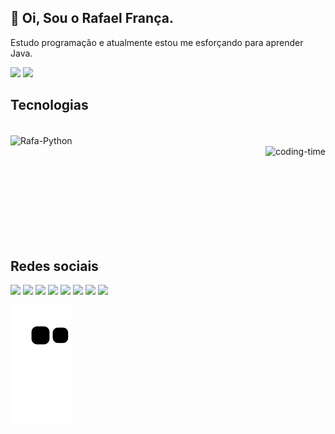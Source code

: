 ## 👋 Oi, Sou o Rafael França. 
Estudo programação e atualmente estou me esforçando para aprender Java.



<div >
  <img height="180em" src="https://github-readme-stats.vercel.app/api?username=Rafasfrancah&show_icons=true&theme=great-gatsby&include_all_commits=true&count_private=true"/>
  <img height="180em" src="https://github-readme-stats.vercel.app/api/top-langs/?username=Rafasfrancah&layout=compact&langs_count=16&theme=great-gatsby"/>
</div>


## Tecnologias

 
 <div style="display: inline_block"><br>
  <img align="center" alt="Rafa-Python" height="90" width="100" 
 <img src="https://cdn.jsdelivr.net/gh/devicons/devicon/icons/java/java-original-wordmark.svg" />
 <div style="display: flex; justify-content: space-between;"> <br>
  <img align="left"height="150" alt="coding-time" src="code.gif">
 
  
</div>
  
 ## Redes sociais

<div> 
 
 
  <a href="https://instagram.com/rafasfrancah" target="_blank"><img src="https://img.shields.io/badge/-Instagram-%23E4405F?style=for-the-badge&logo=instagram&logoColor=white" target="_blank"></a>
 	  <a href = "mailto:rafasfrancah@gmail.com"><img src="https://img.shields.io/badge/-Gmail-%23333?style=for-the-badge&logo=gmail&logoColor=white" target="_blank"></a>
  <a href="https://www.linkedin.com/in/rafael-frança-480006246" target="_blank"><img src="https://img.shields.io/badge/-LinkedIn-%230077B5?style=for-the-badge&logo=linkedin&logoColor=white" target="_blank"></a> 
   <a href="https://twitter.com/rafasfrancah" target="_blank"><img src="https://img.shields.io/badge/Twitter-1DA1F2?style=for-the-badge&logo=twitter&logoColor=white" target="_blank"></a> 
    <a href="https://api.whatsapp.com/send?phone=5585996422997" target="_blank"><img src="https://img.shields.io/badge/WhatsApp-25D366?style=for-the-badge&logo=whatsapp&logoColor=white" target="_blank"></a> 
  <a href="https://youtube.com/channel/UCPqt-5lbfh1ORv2SjIk1AkA" target="_blank"><img src="https://img.shields.io/badge/YouTube-FF0000?style=for-the-badge&logo=youtube&logoColor=white" target="_blank"></a>
  <a href="https://telegram.org/@Rafasfrancah" target="_blank"><img src="https://img.shields.io/badge/Telegram-2CA5E0?style=for-the-badge&logo=telegram&logoColor=white" target="_blank"></a>
   <a href="https://discord.com/channels/@me/<5585996422997>" target="_blank"><img src="https://img.shields.io/badge/Discord-7289DA?style=for-the-badge&logo=discord&logoColor=white" target="_blank"></a>
  
</div>
  
![Snake animation](https://github.com/Rafasfrancah/Rafasfrancah/blob/output/github-contribution-grid-snake.svg)
